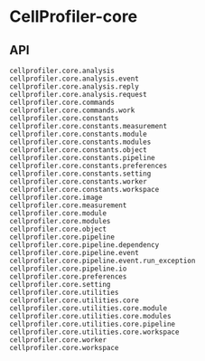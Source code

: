 # CellProfiler-core

## API

    cellprofiler.core.analysis
    cellprofiler.core.analysis.event
    cellprofiler.core.analysis.reply
    cellprofiler.core.analysis.request
    cellprofiler.core.commands
    cellprofiler.core.commands.work
    cellprofiler.core.constants
    cellprofiler.core.constants.measurement
    cellprofiler.core.constants.module
    cellprofiler.core.constants.modules
    cellprofiler.core.constants.object
    cellprofiler.core.constants.pipeline
    cellprofiler.core.constants.preferences
    cellprofiler.core.constants.setting
    cellprofiler.core.constants.worker
    cellprofiler.core.constants.workspace
    cellprofiler.core.image
    cellprofiler.core.measurement
    cellprofiler.core.module
    cellprofiler.core.modules
    cellprofiler.core.object
    cellprofiler.core.pipeline
    cellprofiler.core.pipeline.dependency
    cellprofiler.core.pipeline.event
    cellprofiler.core.pipeline.event.run_exception
    cellprofiler.core.pipeline.io
    cellprofiler.core.preferences
    cellprofiler.core.setting
    cellprofiler.core.utilities
    cellprofiler.core.utilities.core
    cellprofiler.core.utilities.core.module
    cellprofiler.core.utilities.core.modules
    cellprofiler.core.utilities.core.pipeline
    cellprofiler.core.utilities.core.workspace
    cellprofiler.core.worker
    cellprofiler.core.workspace
